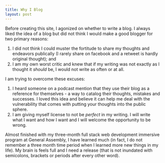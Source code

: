 ---title: Why I Bloglayout: post---Before creating this site, I agonized on whether to write a blog. I always liked the idea of a blog but did not think I would make a good blogger for two primary reasons:1. I did not think I could muster the fortitude to share my thoughts and endeavors publically (I rarely share on facebook and a retweet is hardly original thought); and2. I am my own worst critic and knew that if my writing was not exactly as I thought it *should* be, I would not write as often or at all.I am trying to overcome these excuses:1. I heard someone on a podcast mention that they use their blog as a reference for themselves - a way to catalog their thoughts, mistakes and successes. I loved this idea and believe it can help me deal with the vulnerability that comes with putting your thoughts into the public sphere.2. I am giving myself license to not be *perfect* in my writing. I will write what I want and how I want and I will welcome the opportunity to be wrong.Almost finished with my three-month full stack web development immersive program at General Assembly, I have learned much (in fact, I do not remember a three month time period when I learned more new things in my life). My brain is feels full and I need a release (that is not inundated with semicolons, brackets or periods after every other word).